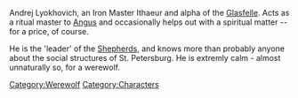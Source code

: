 Andrej Lyokhovich, an Iron Master Ithaeur and alpha of the
[Glasfelle](Glasfelle "wikilink"). Acts as a ritual master to
[Angus](Angus "wikilink") and occasionally helps out with a spiritual
matter -- for a price, of course.

He is the 'leader' of the [Shepherds](Shepherds "wikilink"), and knows
more than probably anyone about the social structures of St. Petersburg.
He is extremly calm - almost unnaturally so, for a werewolf.

[Category:Werewolf](Category:Werewolf "wikilink")
[Category:Characters](Category:Characters "wikilink")